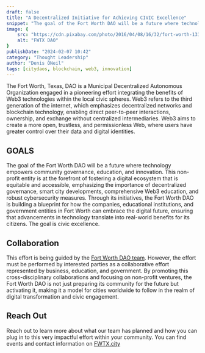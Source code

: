```yaml
---
draft: false
title: "A Decentralized Initiative for Achieving CIVIC Excellence"
snippet: "The goal of the Fort Worth DAO will be a future where technology empowers community governance, education, and innovation. This non-profit entity is at the forefront of fostering a digital ecosystem that is equitable and accessible"
image: {
    src: "https://cdn.pixabay.com/photo/2016/04/08/16/32/fort-worth-1316473_960_720.jpg",
    alt: "FWTX DAO"
}
publishDate: "2024-02-07 10:42"
category: "Thought Leadership"
author: "Denis ONeil"
tags: [citydaos, blockchain, web3, innovation]
---
```

The Fort Worth, Texas, DAO is a Municipal Decentralized Autonomous Organization engaged in a pioneering effort integrating the benefits of Web3 technologies within the local civic spheres. 
Web3 refers to the third generation of the internet, which emphasizes decentralized networks and blockchain technology, enabling direct peer-to-peer interactions, ownership, and exchange without centralized intermediaries. Web3 aims to create a more open, trustless, and permissionless Web, where users have greater control over their data and digital identities. 

## GOALS

The goal of the Fort Worth DAO will be a future where technology empowers community governance, education, and innovation. This non-profit entity is at the forefront of fostering a digital ecosystem that is equitable and accessible, emphasizing the importance of decentralized governance, smart city developments, comprehensive Web3 education, and robust cybersecurity measures. 
Through its initiatives, the Fort Worth DAO is building a blueprint for how the companies, educational institutions, and government entities in Fort Worth can embrace the digital future, ensuring that advancements in technology translate into real-world benefits for its citizens. The goal is civic excellence. 

## Collaboration

This effort is being guided by the <a href="https://fwtx.city/about">Fort Worth DAO team</a>. However, the effort must be performed by interested parties as a collaborative effort represented by business, education, and government. By promoting this cross-disciplinary collaborations and focusing on non-profit ventures, the Fort Worth DAO is not just preparing its community for the future but activating it, making it a model for cities worldwide to follow in the realm of digital transformation and civic engagement. 

## Reach Out

Reach out to learn more about what our team has planned and how you can plug in to this very impactful effort within your community. You can find events and contact information on <a href="https://fwtx.city/" target="_blank" rel="noopener">FWTX.city</a>